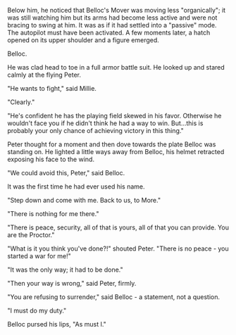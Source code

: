 Below him, he noticed that Belloc's Mover was moving less "organically"; it was still watching him but its arms had become less active and were not bracing to swing at him. It was as if it had settled into a "passive" mode. The autopilot must have been activated. A few moments later, a hatch opened on its upper shoulder and a figure emerged.

Belloc.

He was clad head to toe in a full armor battle suit. He looked up and stared calmly at the flying Peter.

"He wants to fight," said Millie.

"Clearly."

"He's confident he has the playing field skewed in his favor. Otherwise he wouldn't face you if he didn't think he had a way to win. But...this is probably your only chance of achieving victory in this thing."

Peter thought for a moment and then dove towards the plate Belloc was standing on. He lighted a little ways away from Belloc, his helmet retracted exposing his face to the wind.

"We could avoid this, Peter," said Belloc.

It was the first time he had ever used his name.

"Step down and come with me. Back to us, to More."

"There is nothing for me there."

"There is peace, security, all of that is yours, all of that you can provide. You are the Proctor."

"What is it you think you've done?!" shouted Peter. "There is no peace - you started a war for me!"

"It was the only way; it had to be done."

"Then your way is wrong," said Peter, firmly.

"You are refusing to surrender," said Belloc - a statement, not a question.

"I must do my duty."

Belloc pursed his lips, "As must I."
